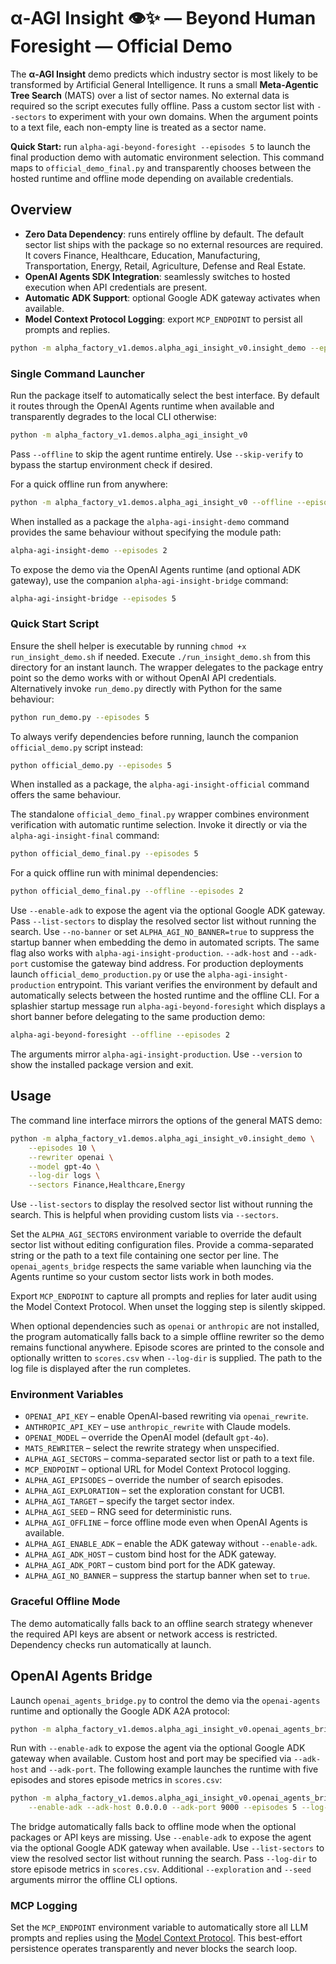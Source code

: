 # α‑AGI Insight 👁️✨ — Beyond Human Foresight — Official Demo

The **α‑AGI Insight** demo predicts which industry sector is most likely to be
transformed by Artificial General Intelligence. It runs a small
**Meta‑Agentic Tree Search** (MATS) over a list of sector names. No external
 data is required so the script executes fully offline.  Pass a custom sector
 list with ``--sectors`` to experiment with your own domains. When the argument
 points to a text file, each non-empty line is treated as a sector name.

**Quick Start:** run ``alpha-agi-beyond-foresight --episodes 5`` to launch the
final production demo with automatic environment selection. This command maps to
``official_demo_final.py`` and transparently chooses between the hosted runtime
and offline mode depending on available credentials.

## Overview

- **Zero Data Dependency**: runs entirely offline by default. The default
  sector list ships with the package so no external resources are required.
  It covers Finance, Healthcare, Education, Manufacturing, Transportation,
  Energy, Retail, Agriculture, Defense and Real Estate.
- **OpenAI Agents SDK Integration**: seamlessly switches to hosted execution when API credentials are present.
- **Automatic ADK Support**: optional Google ADK gateway activates when available.
- **Model Context Protocol Logging**: export `MCP_ENDPOINT` to persist all prompts and replies.


```bash
python -m alpha_factory_v1.demos.alpha_agi_insight_v0.insight_demo --episodes 5
```

### Single Command Launcher

Run the package itself to automatically select the best interface. By default it
routes through the OpenAI Agents runtime when available and transparently
degrades to the local CLI otherwise:

```bash
python -m alpha_factory_v1.demos.alpha_agi_insight_v0
```

Pass ``--offline`` to skip the agent runtime entirely.
Use ``--skip-verify`` to bypass the startup environment check if desired.

For a quick offline run from anywhere:

```bash
python -m alpha_factory_v1.demos.alpha_agi_insight_v0 --offline --episodes 2
```

When installed as a package the ``alpha-agi-insight-demo`` command provides the
same behaviour without specifying the module path:

```bash
alpha-agi-insight-demo --episodes 2
```

To expose the demo via the OpenAI Agents runtime (and optional ADK gateway), use
the companion ``alpha-agi-insight-bridge`` command:

```bash
alpha-agi-insight-bridge --episodes 5
```

### Quick Start Script

Ensure the shell helper is executable by running ``chmod +x run_insight_demo.sh`` if needed.
Execute ``./run_insight_demo.sh`` from this directory for an instant launch. The
wrapper delegates to the package entry point so the demo works with or without
OpenAI API credentials.  Alternatively invoke ``run_demo.py`` directly with
Python for the same behaviour:

```bash
python run_demo.py --episodes 5
```

To always verify dependencies before running, launch the companion
``official_demo.py`` script instead:

```bash
python official_demo.py --episodes 5
```

When installed as a package, the `alpha-agi-insight-official` command
offers the same behaviour.

The standalone ``official_demo_final.py`` wrapper combines environment
verification with automatic runtime selection. Invoke it directly or via
the ``alpha-agi-insight-final`` command:

```bash
python official_demo_final.py --episodes 5
```
For a quick offline run with minimal dependencies:

```bash
python official_demo_final.py --offline --episodes 2
```
Use ``--enable-adk`` to expose the agent via the optional Google ADK gateway.
Pass ``--list-sectors`` to display the resolved sector list without running the search.
Use ``--no-banner`` or set ``ALPHA_AGI_NO_BANNER=true`` to suppress the startup banner when embedding the demo in automated scripts. The same flag also works with ``alpha-agi-insight-production``.
``--adk-host`` and ``--adk-port`` customise the gateway bind address.
For production deployments launch ``official_demo_production.py`` or use the
``alpha-agi-insight-production`` entrypoint. This variant verifies the
environment by default and automatically selects between the hosted runtime
and the offline CLI.  For a splashier startup message run
``alpha-agi-beyond-foresight`` which displays a short banner before delegating
to the same production demo:

```bash
alpha-agi-beyond-foresight --offline --episodes 2
```
The arguments mirror ``alpha-agi-insight-production``.
Use ``--version`` to show the installed package version and exit.

## Usage

The command line interface mirrors the options of the general MATS demo:

```bash
python -m alpha_factory_v1.demos.alpha_agi_insight_v0.insight_demo \
    --episodes 10 \
    --rewriter openai \
    --model gpt-4o \
    --log-dir logs \
    --sectors Finance,Healthcare,Energy
```

Use ``--list-sectors`` to display the resolved sector list without running the
search. This is helpful when providing custom lists via ``--sectors``.

Set the ``ALPHA_AGI_SECTORS`` environment variable to override the default
sector list without editing configuration files.  Provide a comma-separated
string or the path to a text file containing one sector per line.  The
``openai_agents_bridge`` respects the same variable when launching via the
Agents runtime so your custom sector lists work in both modes.

Export ``MCP_ENDPOINT`` to capture all prompts and replies for later audit using
the Model Context Protocol. When unset the logging step is silently skipped.

When optional dependencies such as ``openai`` or ``anthropic`` are not
installed, the program automatically falls back to a simple offline rewriter so
the demo remains functional anywhere.  Episode scores are printed to the console
and optionally written to ``scores.csv`` when ``--log-dir`` is supplied.  The
path to the log file is displayed after the run completes.

### Environment Variables

- ``OPENAI_API_KEY`` – enable OpenAI-based rewriting via ``openai_rewrite``.
- ``ANTHROPIC_API_KEY`` – use ``anthropic_rewrite`` with Claude models.
- ``OPENAI_MODEL`` – override the OpenAI model (default ``gpt-4o``).
- ``MATS_REWRITER`` – select the rewrite strategy when unspecified.
- ``ALPHA_AGI_SECTORS`` – comma-separated sector list or path to a text file.
- ``MCP_ENDPOINT`` – optional URL for Model Context Protocol logging.
- ``ALPHA_AGI_EPISODES`` – override the number of search episodes.
- ``ALPHA_AGI_EXPLORATION`` – set the exploration constant for UCB1.
- ``ALPHA_AGI_TARGET`` – specify the target sector index.
- ``ALPHA_AGI_SEED`` – RNG seed for deterministic runs.
- ``ALPHA_AGI_OFFLINE`` – force offline mode even when OpenAI Agents is available.
- ``ALPHA_AGI_ENABLE_ADK`` – enable the ADK gateway without ``--enable-adk``.
- ``ALPHA_AGI_ADK_HOST`` – custom bind host for the ADK gateway.
- ``ALPHA_AGI_ADK_PORT`` – custom bind port for the ADK gateway.
- ``ALPHA_AGI_NO_BANNER`` – suppress the startup banner when set to ``true``.

### Graceful Offline Mode

The demo automatically falls back to an offline search strategy whenever the
required API keys are absent or network access is restricted. Dependency checks
run automatically at launch.

## OpenAI Agents Bridge

Launch ``openai_agents_bridge.py`` to control the demo via the
`openai-agents` runtime and optionally the Google ADK A2A protocol:

```bash
python -m alpha_factory_v1.demos.alpha_agi_insight_v0.openai_agents_bridge
```

Run with ``--enable-adk`` to expose the agent via the optional Google ADK gateway when available. Custom host and
port may be specified via ``--adk-host`` and ``--adk-port``. The following example launches the runtime with five
episodes and stores episode metrics in ``scores.csv``:

```bash
python -m alpha_factory_v1.demos.alpha_agi_insight_v0.openai_agents_bridge \
    --enable-adk --adk-host 0.0.0.0 --adk-port 9000 --episodes 5 --log-dir logs
```
The bridge automatically falls back to offline mode when the optional
packages or API keys are missing. Use ``--enable-adk`` to expose the agent via
the optional Google ADK gateway when available. Use ``--list-sectors`` to view
the resolved sector list without running the search. Pass ``--log-dir`` to store
episode metrics in ``scores.csv``. Additional ``--exploration`` and ``--seed``
arguments mirror the offline CLI options.

### MCP Logging

Set the ``MCP_ENDPOINT`` environment variable to automatically store all
LLM prompts and replies using the
[Model Context Protocol](https://www.anthropic.com/news/model-context-protocol).
This best-effort persistence operates transparently and never blocks the
search loop.
